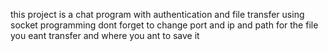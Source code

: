 this project is a chat program with authentication and file transfer using socket programming 
dont forget to change port and ip and path for the file you eant transfer and where you ant to save it 
